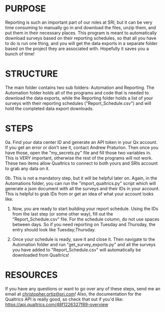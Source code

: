 # PURPOSE

Reporting is such an important part of our roles at SRI, but it can be very time consuming to manually go in and 
download the files, unzip them, and put them in their necessary places. This program is meant to automatically 
download surveys based on their reporting schedules, so that all you have to do is run one thing, and you will
get the data exports in a separate folder based on the project they are associated with. Hopefully it saves you a 
bunch of time!


# STRUCTURE

The main folder contains two sub folders: Automation and Reporting. The Automation folder holds all of the programs
and code that is needed to download the data exports, while the Reporting folder holds a list of your surveys with
their reporting schedules ("Report_Schedule.csv") and will hold the completed data export downloads.

# STEPS

0a. Find your data center ID and generate an API token in your Qx account. If you get an error or don't see it, 
contact Andrew Praturlon. Then once you have those, open the "my_secrets.py" file and fill those two variables in.
This is VERY important, otherwise the rest of the programs will not work. These two items allow Qualtrics to connect
to both yours and SRIs account to grab any data on it.

0b. This is not a mandatory step, but it will be helpful later on. Again, in the Automations folder, you can run the
"import_qualtrics.py" script which will generate a json document with all the surveys and their IDs in your account.
This is helpful to grab IDs from or get an idea of what your account looks like.

1. Now, you are ready to start building your report schedule. Using the IDs from the last step (or some other way), fill
out the "Report_Schedule.csv" file. For the schedule column, do not use spaces between days. So if you need reporting on
Tuesday and Thursday, the entry should look like Tuesday;Thursday.

2. Once your schedule is ready, save it and close it. Then navigate to the Automation folder and run "get_survey_exports.py"
and all the surveys you have added to "Report_Schedule.csv" will automatically be downloaded from Qualtrics!

# RESOURCES

If you have any questions or want to go over any of these steps, send me an email at christopher.ortiz@sri.com! Also, 
the documentation for the Qualtrics API is really good, so check that out if you'd like: https://api.qualtrics.com/48f1226327f89-overview